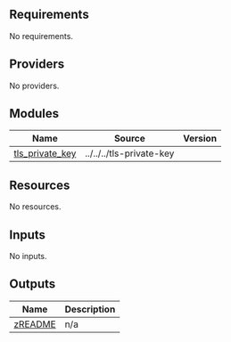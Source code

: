 ## Requirements

No requirements.

## Providers

No providers.

## Modules

| Name | Source | Version |
|------|--------|---------|
| <a name="module_tls_private_key"></a> [tls\_private\_key](#module\_tls\_private\_key) | ../../../tls-private-key |  |

## Resources

No resources.

## Inputs

No inputs.

## Outputs

| Name | Description |
|------|-------------|
| <a name="output_zREADME"></a> [zREADME](#output\_zREADME) | n/a |
